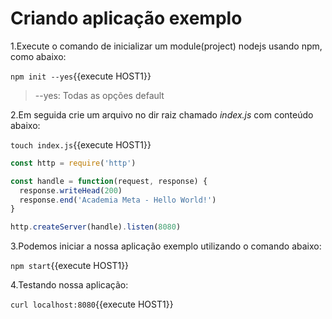 # Criando aplicação exemplo

1.Execute o comando de inicializar um module(project) nodejs usando npm, como abaixo:

`npm init --yes`{{execute HOST1}}

> --yes: Todas as opções default

2.Em seguida crie um arquivo no dir raiz chamado _index.js_ com conteúdo abaixo:

`touch index.js`{{execute HOST1}}

```js
const http = require('http')

const handle = function(request, response) {
  response.writeHead(200)
  response.end('Academia Meta - Hello World!')
}

http.createServer(handle).listen(8080)
```

3.Podemos iniciar a nossa aplicação exemplo utilizando o comando abaixo:

`npm start`{{execute HOST1}}

4.Testando nossa aplicação:

`curl localhost:8080`{{execute HOST1}}
